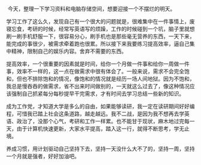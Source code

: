 ​		今天，整理一下学习资料和电脑存储空间，想要迎接一个不摆烂的明天。

​		学习工作了这么久，发现自己有一个很大的问题就是，很难集中在一件事情上，废寝忘食，考研的时候，经常写英语写的烦躁，工作的时候碰到一个坑，脑子里就想刷一刷手机舒服一下，很容易分心，刷手机也是那些毫无营养的东西，一天下来，能完成的事很少，被需求牵着跑也很累。所以接下来我要练习提高效率，逼自己集中精神，限制自己的娱乐内容。舍弃不需要的东西。

​		提高效率，一个很重要的因素就是时间，给你一个月做一件事和给你一周做一件事，效率不一样的，这一点在做需求中很有体会了。一般来说，需求不会完全饱和，但也不排除饱和的情况，像饱和的情况就是经历一场人间地狱。因为不饱和，我总是慢吞吞的做需求，省不出来时间做别的，一天就这么过去了，像这种情况应该强制自己抓紧每分每秒提早干完需求，才有时间去学习总结一些新的知识。

​		成为工作党，才知道大学是多么的自由，如果能够读研，我一定在读研期间好好编程，可惜我已踏上社会这条道路，越走越远。我不二战，是因为我不想再去学英语、政治了，没那个心气，考研和工作一样累。也不能甘于现状，麻木地过完每一天，由于计算机快速更新，大家水平提高，踏入这一行，就得不断思考，学无止境。

​		养成习惯，用计划驱动自己坚持下去，坚持一天没什么大不了的，坚持一周，坚持一个月就是强者，好好加油吧。


